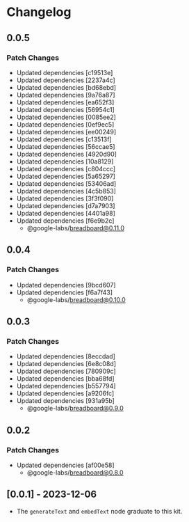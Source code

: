 # Changelog

## 0.0.5

### Patch Changes

- Updated dependencies [c19513e]
- Updated dependencies [2237a4c]
- Updated dependencies [bd68ebd]
- Updated dependencies [9a76a87]
- Updated dependencies [ea652f3]
- Updated dependencies [56954c1]
- Updated dependencies [0085ee2]
- Updated dependencies [0ef9ec5]
- Updated dependencies [ee00249]
- Updated dependencies [c13513f]
- Updated dependencies [56ccae5]
- Updated dependencies [4920d90]
- Updated dependencies [10a8129]
- Updated dependencies [c804ccc]
- Updated dependencies [5a65297]
- Updated dependencies [53406ad]
- Updated dependencies [4c5b853]
- Updated dependencies [3f3f090]
- Updated dependencies [d7a7903]
- Updated dependencies [4401a98]
- Updated dependencies [f6e9b2c]
  - @google-labs/breadboard@0.11.0

## 0.0.4

### Patch Changes

- Updated dependencies [9bcd607]
- Updated dependencies [f6a7f43]
  - @google-labs/breadboard@0.10.0

## 0.0.3

### Patch Changes

- Updated dependencies [8eccdad]
- Updated dependencies [6e8c08d]
- Updated dependencies [780909c]
- Updated dependencies [bba68fd]
- Updated dependencies [b557794]
- Updated dependencies [a9206fc]
- Updated dependencies [931a95b]
  - @google-labs/breadboard@0.9.0

## 0.0.2

### Patch Changes

- Updated dependencies [af00e58]
  - @google-labs/breadboard@0.8.0

## [0.0.1] - 2023-12-06

- The `generateText` and `embedText` node graduate to this kit.
